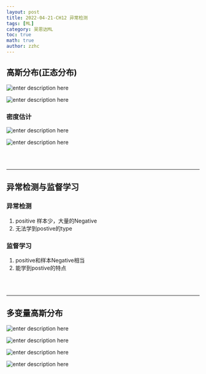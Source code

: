 ```yaml
---
layout: post
title: 2022-04-21-CH12 异常检测
tags: [ML]
category: 吴恩达ML
toc: true
math: true
author: zzhc
---
```



## 高斯分布(正态分布)

![enter description here](http://img.zzhc321.xyz/blog/1650626318521.png)

![enter description here](http://img.zzhc321.xyz/blog/1650626630247.png)


### 密度估计

![enter description here](http://img.zzhc321.xyz/blog/1650626838224.png)

![enter description here](http://img.zzhc321.xyz/blog/1650627129622.png)



<br>
<br>

***

## 异常检测与监督学习

### 异常检测

 1. positive 样本少，大量的Negative
 2. 无法学到postive的type



### 监督学习

 1. positive和样本Negative相当
 2. 能学到postive的特点


<br>
<br>

***

## 多变量高斯分布

![enter description here](http://img.zzhc321.xyz/blog/1650635780680.png)


![enter description here](http://img.zzhc321.xyz/blog/1650635817001.png)


![enter description here](http://img.zzhc321.xyz/blog/1650635890710.png)


![enter description here](http://img.zzhc321.xyz/blog/1650635983863.png)